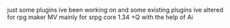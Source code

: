 just some plugins ive been working on and some existing plugins ive altered for rpg maker MV mainly for srpg core 1.34 +Q with the help of Ai 
